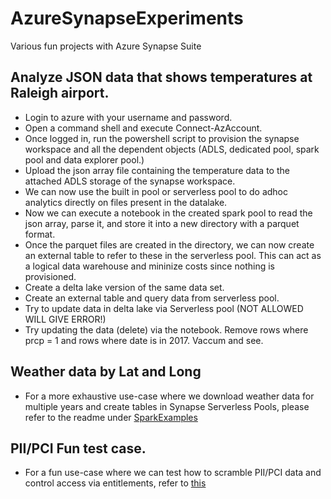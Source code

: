 # AzureSynapseExperiments
Various fun projects with Azure Synapse Suite

## Analyze JSON data that shows temperatures at Raleigh airport.
* Login to azure with your username and password.
* Open a command shell and execute Connect-AzAccount.
* Once logged in, run the powershell script to provision the synapse workspace and all the dependent objects (ADLS, dedicated pool, spark pool and data explorer pool.)
* Upload the json array file containing the temperature data to the attached ADLS storage of the synapse workspace. 
* We can now use the built in pool or serverless pool to do adhoc analytics directly on files present in the datalake.
* Now we can execute a notebook in the created spark pool to read the json array, parse it, and store it into a new directory with a parquet format. 
* Once the parquet files are created in the directory, we can now create an external table to refer to these in the serverless pool. This can act as a logical data warehouse and mininize costs since nothing is provisioned.
* Create a delta lake version of the same data set.
* Create an external table and query data from serverless pool.
* Try to update data in delta lake via Serverless pool (NOT ALLOWED WILL GIVE ERROR!)
* Try updating the data (delete) via the notebook. Remove rows where prcp = 1 and rows where date is in 2017. Vaccum and see.

## Weather data by Lat and Long
* For a more exhaustive use-case where we download weather data for multiple years and create tables in Synapse Serverless Pools, please refer to the readme under <a href="./SparkExamples/">SparkExamples</a>

## PII/PCI Fun test case. 

*  For a fun use-case where we can test how to scramble PII/PCI data and control access via entitlements, refer to <a href="./SparkExamples/PII_PCI_Data_Hash_Testing.md">this</a>